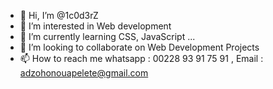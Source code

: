 - 👋 Hi, I’m @1c0d3rZ
- 👀 I’m interested in Web development
- 🌱 I’m currently learning CSS, JavaScript ...
- 💞️ I’m looking to collaborate on Web Development Projects
- 📫 How to reach me whatsapp : 00228 93 91 75 91 , Email : adzohonouapelete@gmail.com

<!---
1c0d3rZ/1c0d3rZ is a ✨ special ✨ repository because its `README.md` (this file) appears on your GitHub profile.
You can click the Preview link to take a look at your changes.
--->
